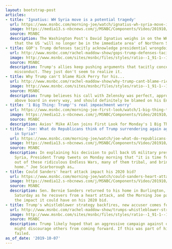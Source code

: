 ```yaml
---
layout: bootstrap-post
articles:
- title: 'Ignatius: WH Syria move is a potential tragedy'
  url: https://www.msnbc.com/morning-joe/watch/ignatius-wh-syria-move-is-a-potential-tragedy-70760517527
  image: https://media13.s-nbcnews.com/j/MSNBC/Components/Video/201910/n_mj_ignatius_191007_1920x1080.nbcnews-fp-1200-630.jpg
  source: MSNBC
  description: The Washington Post's David Ignatius weighs in on the WH's Sunday announcement
    that the US 'will no longer be in the immediate area' of Northern Syria.'
- title: GOP's Trump defenses tacitly acknowledge presidential wrongdoing
  url: http://www.msnbc.com/rachel-maddow-show/gops-trump-defenses-tacitly-acknowledge-presidential-wrongdoing
  image: http://www.msnbc.com/sites/msnbc/files/styles/ratio--1_91-1--1200x630/public/ap_18177671215658.jpg?itok=AosrZ1Gn
  source: MSNBC
  description: Trump's allies keep pushing arguments that tacitly concede presidential
    misconduct. They just don't seem to realize it.
- title: Why Trump can't blame Rick Perry for his...
  url: http://www.msnbc.com/rachel-maddow-show/why-trump-cant-blame-rick-perry-his-latest-scandal
  image: http://www.msnbc.com/sites/msnbc/files/styles/ratio--1_91-1--1200x630/public/rick_perry_171102_0.jpg?itok=61igw8pL
  source: MSNBC
  description: Trump believes his call with Zelensky was perfect, appropriate, innocent,
    above board in every way, and should definitely be blamed on his Energy secretary.
- title: '1 Big Thing: Trump''s real impeachment worry'
  url: https://www.msnbc.com/morning-joe-first-look/watch/1-big-thing-trump-s-real-impeachment-worry-70756933944
  image: https://media12.s-nbcnews.com/j/MSNBC/Components/Video/201910/n_mjlook_axios_191007_1920x1080.nbcnews-fp-1200-630.jpg
  source: MSNBC
  description: Axios' Mike Allen joins First Look for Monday's 1 Big Thing.
- title: 'Joe: What do Republicans think of Trump surrendering again against ISIS
    in Syria?'
  url: https://www.msnbc.com/morning-joe/watch/joe-what-do-republicans-think-of-trump-surrendering-again-against-isis-in-syria-70757957586
  image: https://media13.s-nbcnews.com/j/MSNBC/Components/Video/201910/n_mj_trumptweets_micro_191007_1920x1080.nbcnews-fp-1200-630.jpg
  source: MSNBC
  description: In explaining his decision to pull back US military presence in northern
    Syria, President Trump tweets on Monday morning that "it is time for us to get
    out of these ridiculous Endless Wars, many of them tribal, and bring our soldiers
    home." Joe Scarborough as…
- title: Could Sanders' heart attack impact his 2020 bid?
  url: https://www.msnbc.com/morning-joe/watch/could-sanders-heart-attack-impact-his-2020-bid-70757445696
  image: https://media12.s-nbcnews.com/j/MSNBC/Components/Video/201910/n_mj_sand_191007_1920x1080.nbcnews-fp-1200-630.jpg
  source: MSNBC
  description: Sen. Bernie Sanders returned to his home in Burlington, Vermont, on
    Saturday as he recovers from a heart attack, and the Morning Joe panel discusses
    the impact it could have on his 2020 bid.
- title: Trump's whistleblower strategy backfires, new accuser comes forward
  url: http://www.msnbc.com/rachel-maddow-show/trumps-whistleblower-strategy-backfires-new-accuser-comes-forward
  image: http://www.msnbc.com/sites/msnbc/files/styles/ratio--1_91-1--1200x630/public/videos/n_hunt_7A_191006_1920x1080.jpg?itok=tkrljJzY
  source: MSNBC
  description: Trump likely hoped that an aggressive campaign against one whistleblower
    might discourage others from coming forward. If this was part of his plan, it
    failed.
as_of_date: '2019-10-07'
---
```


